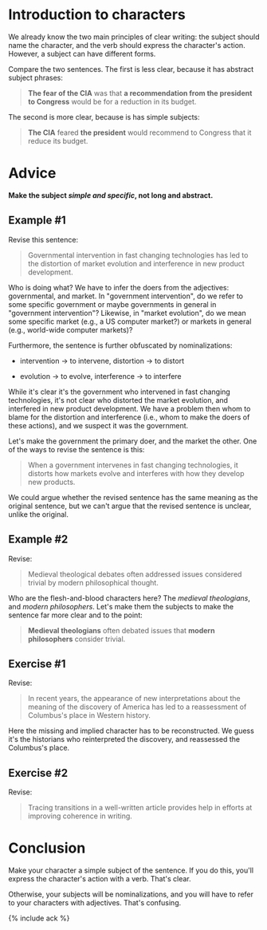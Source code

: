 # Introduction to characters

We already know the two main principles of clear writing: the subject
should name the character, and the verb should express the character's
action.  However, a subject can have different forms.

Compare the two sentences.  The first is less clear, because it has
abstract subject phrases:

> **The fear of the CIA** was that **a recommendation from the
> president to Congress** would be for a reduction in its budget.

The second is more clear, because is has simple subjects:

> **The CIA** feared **the president** would recommend to Congress
> that it reduce its budget.

# Advice

**Make the subject *simple and specific*, not long and abstract.**

## Example #1

Revise this sentence:

> Governmental intervention in fast changing technologies has led to
> the distortion of market evolution and interference in new product
> development.

Who is doing what?  We have to infer the doers from the adjectives:
governmental, and market.  In "government intervention", do we refer to
some specific government or maybe governments in general in
"government intervention"?  Likewise, in "market evolution", do we
mean some specific market (e.g., a US computer market?) or markets in
general (e.g., world-wide computer markets)?

Furthermore, the sentence is further obfuscated by nominalizations:

* intervention -> to intervene, distortion ->  to distort

* evolution -> to evolve, interference -> to interfere

While it's clear it's the government who intervened in fast changing
technologies, it's not clear who distorted the market evolution, and
interfered in new product development.  We have a problem then whom to
blame for the distortion and interference (i.e., whom to make the
doers of these actions), and we suspect it was the government.

Let's make the government the primary doer, and the market the other.
One of the ways to revise the sentence is this:

> When a government intervenes in fast changing technologies, it
> distorts how markets evolve and interferes with how they develop new
> products.

We could argue whether the revised sentence has the same meaning as
the original sentence, but we can't argue that the revised sentence is
unclear, unlike the original.

## Example #2

Revise:

> Medieval theological debates often addressed issues considered
> trivial by modern philosophical thought.

Who are the flesh-and-blood characters here?  The *medieval
theologians*, and *modern philosophers*.  Let's make them the subjects
to make the sentence far more clear and to the point:

> **Medieval theologians** often debated issues that **modern
> philosophers** consider trivial.

## Exercise #1

Revise:

> In recent years, the appearance of new interpretations about the
> meaning of the discovery of America has led to a reassessment of
> Columbus's place in Western history.

Here the missing and implied character has to be reconstructed.  We
guess it's the historians who reinterpreted the discovery, and
reassessed the Columbus's place.

## Exercise #2

Revise:

> Tracing transitions in a well-written article provides help in
> efforts at improving coherence in writing.

# Conclusion

Make your character a simple subject of the sentence.  If you do this,
you'll express the character's action with a verb.  That's clear.

Otherwise, your subjects will be nominalizations, and you will have to
refer to your characters with adjectives.  That's confusing.

{% include ack %}
